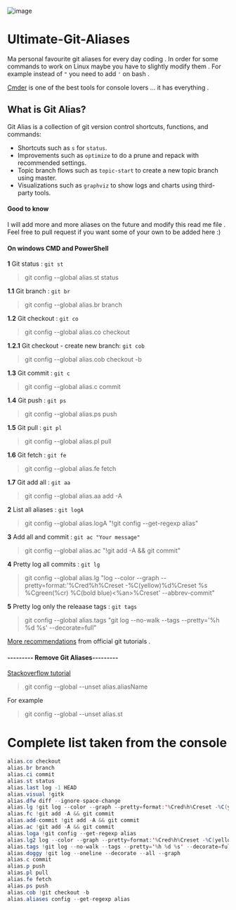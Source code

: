 ![image](https://git-scm.com/images/logos/downloads/Git-Logo-2Color.png)

# Ultimate-Git-Aliases
Ma personal favourite git aliases for every day coding . In order for some commands to work on Linux maybe you have to slightly modify them . For example instead of `"` you need to add `'` on bash .

[Cmder](http://cmder.net/) is one of the best tools for console lovers ... it has everything .

## What is Git Alias?

Git Alias is a collection of git version control shortcuts, functions, and commands:

  * Shortcuts such as `s` for `status`.
  * Improvements such as `optimize` to do a prune and repack with recommended settings.
  * Topic branch flows such as `topic-start` to create a new topic branch using master.
  * Visualizations such as `graphviz` to show logs and charts using third-party tools.

#### Good to know
I will add more and more aliases on the future and modify this read me file . Feel free to pull request if you want some of your own to be added here :)

#### On windows CMD and PowerShell

 **1** Git status : `git st`
 > git config --global alias.st status

 **1.1** Git branch : `git br`
 > git config --global alias.br branch
 
 **1.2** Git checkout : `git co`
 > git config --global alias.co checkout
 
 **1.2.1** Git checkout - create new branch: `git cob`
 > git config --global alias.cob checkout -b
 
 **1.3** Git commit : `git c`
 > git config --global alias.c commit
 
 **1.4** Git push : `git ps`
 > git config --global alias.ps push
 
 **1.5** Git pull : `git pl`
 > git config --global alias.pl pull
 
 **1.6** Git fetch : `git fe`
 > git config --global alias.fe fetch
 
  **1.7** Git add all : `git aa`
 > git config --global alias.aa add -A
 
**2** List all aliases : `git logA`
> git config --global alias.logA "!git config --get-regexp alias"

**3** Add all and commit : `git ac "Your message"`
> git config --global alias.ac "!git add -A && git commit"

**4** Pretty log all commits : `git lg`
> git config --global alias.lg "log --color --graph --pretty=format:'%Cred%h%Creset -%C(yellow)%d%Creset %s %Cgreen(%cr) %C(bold blue)<%an>%Creset' --abbrev-commit"

**5** Pretty log only the releaase tags : `git tags`
>git config --global alias.tags "git log --no-walk --tags --pretty='%h %d %s' --decorate=full"

[More recommendations](https://git-scm.com/book/en/v2/Git-Basics-Git-Aliases) from official git tutorials .

#### --------- Remove Git Aliases---------

[Stackoverflow tutorial](https://stackoverflow.com/questions/23512402/how-can-i-delete-a-git-alias)

>git config --global --unset alias.aliasName

For example

>git config --global --unset alias.st

# Complete list taken from the console

``` java
alias.co checkout
alias.br branch
alias.ci commit
alias.st status
alias.last log -1 HEAD
alias.visual !gitk
alias.dfw diff --ignore-space-change
alias.lg !git log --color --graph --pretty=format:'%Cred%h%Creset -%C(yellow)%d%Creset %s %Cgreen(%cr) %C(bold blue)<%an>%Creset' --abbrev-commit
alias.fc !git add -A && git commit
alias.add-commit !git add -A && git commit
alias.ac !git add -A && git commit
alias.loga !git config --get-regexp alias
alias.lg2 log --color --graph --pretty=format:'%Cred%h%Creset -%C(yellow)%d%Creset %s %Cgreen(%cr) %C(bold blue)<%an>%Creset' --abbrev-commit
alias.tags !git log --no-walk --tags --pretty='%h %d %s' --decorate=full
alias.doggy !git log --oneline --decorate --all --graph
alias.c commit
alias.p push
alias.pl pull
alias.fe fetch
alias.ps push
alias.cob !git checkout -b
alias.aliases config --get-regexp alias
```

